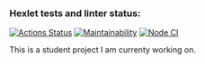 ### Hexlet tests and linter status:
[![Actions Status](https://github.com/LarisaIsaykina/frontend-project-11/workflows/hexlet-check/badge.svg)](https://github.com/LarisaIsaykina/frontend-project-11/actions)
[![Maintainability](https://api.codeclimate.com/v1/badges/4780a6e89d05017d33c2/maintainability)](https://codeclimate.com/github/LarisaIsaykina/frontend-project-11/maintainability)
[![Node CI](https://github.com/LarisaIsaykina/frontend-project-11/actions/workflows/nodejs.yml/badge.svg)](https://github.com/LarisaIsaykina/frontend-project-11/actions/workflows/nodejs.yml)

This is a student project I am currenty working on.
